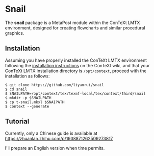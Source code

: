 # Snail

The **snail** package is a MetaPost module within the ConTeXt LMTX environment, designed for creating flowcharts and similar procedural graphics.

## Installation

Assuming you have properly installed the ConTeXt LMTX environment following the [installation instructions](https://wiki.contextgarden.net/Introduction/Installation) on the ConTeXt wiki, and that your ConTeXt LMTX installation directory is `/opt/context`, proceed with the installation as follows:

```console
$ git clone https://github.com/liyanrui/snail
$ cd snail
$ SNAILPATH=/opt/context/tex/texmf-local/tex/context/third/snail
$ mkdir -p $SNAILPATH
$ cp t-snail.mkxl $SNAIPATH
$ context --generate
```

## Tutorial

Currently, only a Chinese guide is available at https://zhuanlan.zhihu.com/p/1938871262509273817

I'll prepare an English version when time permits.
